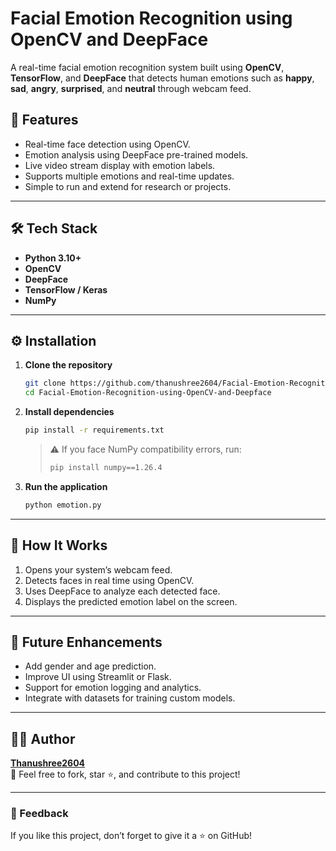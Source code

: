 # Facial Emotion Recognition using OpenCV and DeepFace

A real-time facial emotion recognition system built using **OpenCV**, **TensorFlow**, and **DeepFace** that detects human emotions such as **happy**, **sad**, **angry**, **surprised**, and **neutral** through webcam feed.

## 🧠 Features
- Real-time face detection using OpenCV.
- Emotion analysis using DeepFace pre-trained models.
- Live video stream display with emotion labels.
- Supports multiple emotions and real-time updates.
- Simple to run and extend for research or projects.

---

## 🛠️ Tech Stack
- **Python 3.10+**
- **OpenCV**
- **DeepFace**
- **TensorFlow / Keras**
- **NumPy**

---

## ⚙️ Installation

1. **Clone the repository**
   ```bash
   git clone https://github.com/thanushree2604/Facial-Emotion-Recognition-using-OpenCV-and-Deepface.git
   cd Facial-Emotion-Recognition-using-OpenCV-and-Deepface
   ```

2. **Install dependencies**
   ```bash
   pip install -r requirements.txt
   ```

   > ⚠️ If you face NumPy compatibility errors, run:
   > ```bash
   > pip install numpy==1.26.4
   > ```

3. **Run the application**
   ```bash
   python emotion.py
   ```

---

## 🧩 How It Works
1. Opens your system’s webcam feed.
2. Detects faces in real time using OpenCV.
3. Uses DeepFace to analyze each detected face.
4. Displays the predicted emotion label on the screen.

---

## 🚀 Future Enhancements
- Add gender and age prediction.
- Improve UI using Streamlit or Flask.
- Support for emotion logging and analytics.
- Integrate with datasets for training custom models.

---

## 👩‍💻 Author
**[Thanushree2604](https://github.com/thanushree2604)**  
📧 Feel free to fork, star ⭐, and contribute to this project!

---

### 💬 Feedback
If you like this project, don’t forget to give it a ⭐ on GitHub!
